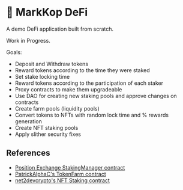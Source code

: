 # 🏦 MarkKop DeFi

A demo DeFi application built from scratch.  

Work in Progress.  

Goals:  
- Deposit and Withdraw tokens
- Reward tokens according to the time they were staked
- Set stake locking time
- Reward tokens according to the participation of each staker
- Proxy contracts to make them upgradeable
- Use DAO for creating new staking pools and approve changes on contracts
- Create farm pools (liquidity pools)
- Convert tokens to NFTs with random lock time and % rewards generation
- Create NFT staking pools
- Apply slither security fixes

## References

* [Position Exchange StakingManager contract](https://bscscan.com/address/0x0c54b0b7d61de871db47c3ad3f69feb0f2c8db0b#code)
* [PatrickAlphaC's TokenFarm contract](https://github.com/PatrickAlphaC/defi-stake-yield-brownie-freecode/blob/main/contracts/TokenFarm.sol)
* [net2devcrypto's NFT Staking contract](https://github.com/net2devcrypto/nftstaking/blob/main/NFTStaking.sol)